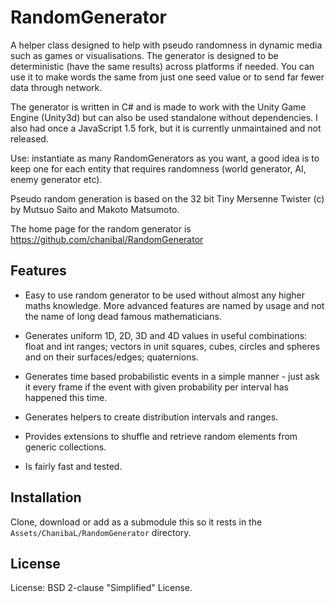 RandomGenerator
===============

A helper class designed to help with pseudo randomness in dynamic media such as games or visualisations. The generator is designed to be deterministic (have the same results) across platforms if needed. You can use it to make words the same from just one seed value or to send far fewer data through network.

The generator is written in C# and is made to work with the Unity Game Engine (Unity3d) but can also be used standalone without dependencies. I also had once a JavaScript 1.5 fork, but it is currently unmaintained and not released.

Use: instantiate as many RandomGenerators as you want, a good idea is to keep one for each entity that requires randomness (world generator, AI, enemy generator etc).

Pseudo random generation is based on the 32 bit Tiny Mersenne Twister (c) by Mutsuo Saito and Makoto Matsumoto.

The home page for the random generator is https://github.com/chanibal/RandomGenerator


Features
--------

* Easy to use random generator to be used without almost any higher maths knowledge. More advanced features are named by usage and not the name of long dead famous mathematicians.

* Generates uniform 1D, 2D, 3D and 4D values in useful combinations: float and int ranges; vectors in unit squares, cubes, circles and spheres and on their surfaces/edges; quaternions.

* Generates time based probabilistic events in a simple manner - just ask it every frame if the event with given probability per interval has happened this time.

* Generates helpers to create distribution intervals and ranges.

* Provides extensions to shuffle and retrieve random elements from generic collections.

* Is fairly fast and tested.


Installation
------------

Clone, download or add as a submodule this so it rests in the `Assets/ChanibaL/RandomGenerator` directory.



License
-------

License: BSD 2-clause "Simplified" License.

